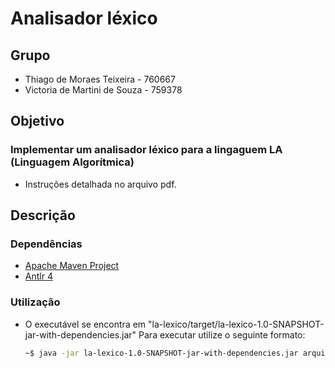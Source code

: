 #   Analisador léxico

##  Grupo

-   Thiago de Moraes Teixeira    - 760667
-   Victoria de Martini de Souza - 759378

##  Objetivo

### Implementar um analisador léxico para a lingaguem LA (Linguagem Algorítmica) 

-   Instruções detalhada no arquivo pdf.

##  Descrição 

### Dependências

-   [Apache Maven Project](https://maven.apache.org)
-   [Antlr 4](https://www.antlr.org)

### Utilização

-   O executável se encontra em "la-lexico/target/la-lexico-1.0-SNAPSHOT-jar-with-dependencies.jar"
    Para executar utilize o seguinte formato:
    ```bash
    ~$ java -jar la-lexico-1.0-SNAPSHOT-jar-with-dependencies.jar arquivoEntrada.txt arquivoSaida.txt
    ```